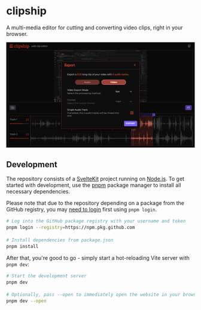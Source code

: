 # clipship

A multi-media editor for cutting and converting video clips, right in your browser.

![Screenshot](https://github.com/clipship/clipship.github.io/blob/main/repository-media/screenshot-export-dialog.png?raw=true)

## Development

The repository consists of a [SvelteKit](https://svelte.dev/docs/kit/introduction) project running on [Node.js](https://nodejs.org/en). To get started with development, use the [pnpm](https://pnpm.io/) package manager to install all necessary dependencies.

Please note that due to the repository depending on a package from the GitHub registry, you may [need to login](https://docs.github.com/en/packages/working-with-a-github-packages-registry/working-with-the-npm-registry#authenticating-with-a-personal-access-token) first using `pnpm login`.

```sh
# Log into the GitHub package registry with your username and token
pnpm login --registry=https://npm.pkg.github.com

# Install dependencies from package.json
pnpm install
```

After that, you're good to go - simply start a hot-reloading Vite server with `pnpm dev`:

```sh
# Start the development server
pnpm dev

# Optionally, pass --open to immediately open the website in your browser
pnpm dev --open
```
